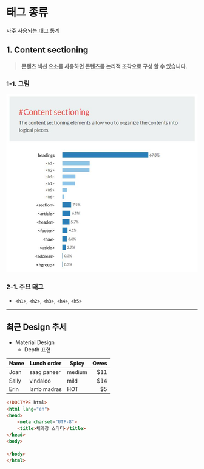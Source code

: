 # 태그 종류
[자주 사용되는 태그 통계](https://www.advancedwebranking.com/html/)

## 1. Content sectioning
> #### 콘텐츠 섹션 요소를 사용하면 콘텐츠를 논리적 조각으로 구성 할 수 있습니다.

### 1-1. 그림
![종류](https://raw.githubusercontent.com/ohhapday/cas-study/master/00/img/%EC%BA%A1%EC%B2%98.JPG)

### 2-1. 주요 태그
- `<h1>`, `<h2>`, `<h3>`, `<h4>`, `<h5>`

***    

## 최근 Design 추세
 * Material Design
   * Depth 표현

Name | Lunch order | Spicy      | Owes
---- | ----------- | ---------- | ----:
Joan | saag paneer | medium     | $11
Sally| vindaloo    | mild       | $14
Erin | lamb madras | HOT        | $5

```html
<!DOCTYPE html>
<html lang="en">
<head>
    <meta charset="UTF-8">
    <title>채과장 스터디</title>
</head>
<body>

</body>
</html>
```
